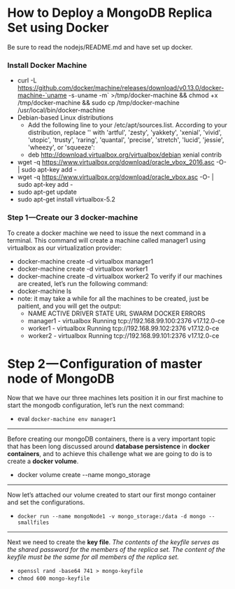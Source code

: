 # How to Deploy a MongoDB Replica Set using Docker
Be sure to read the nodejs/README.md and have set up docker.

### Install Docker Machine
- curl -L https://github.com/docker/machine/releases/download/v0.13.0/docker-machine-`uname -s`-`uname -m` >/tmp/docker-machine &&
 chmod +x /tmp/docker-machine && sudo cp /tmp/docker-machine /usr/local/bin/docker-machine
- Debian-based Linux distributions
  - Add the following line to your /etc/apt/sources.list. According to your distribution, replace '<mydist>' with 'artful', 'zesty', 'yakkety', 'xenial', 'vivid', 'utopic', 'trusty', 'raring', 'quantal', 'precise', 'stretch', 'lucid', 'jessie', 'wheezy', or 'squeeze':
  - deb http://download.virtualbox.org/virtualbox/debian xenial contrib
- wget -q https://www.virtualbox.org/download/oracle_vbox_2016.asc -O- | sudo apt-key add -
- wget -q https://www.virtualbox.org/download/oracle_vbox.asc -O- | sudo apt-key add -
- sudo apt-get update
- sudo apt-get install virtualbox-5.2

### Step 1 —Create our 3 docker-machine
To create a docker machine we need to issue the next command in a terminal.  This command will create a machine called manager1 using virtualbox as our virtualization provider:
- docker-machine create -d virtualbox manager1
- docker-machine create -d virtualbox worker1
- docker-machine create -d virtualbox worker2
To verify if our machines are created, let’s run the following command:
- docker-machine ls
- note: it may take a while for all the machines to be created, just be paitient, and you will get the output:
  - NAME       ACTIVE   DRIVER       STATE     URL                         SWARM   DOCKER        ERRORS
  - manager1   -        virtualbox   Running   tcp://192.168.99.100:2376           v17.12.0-ce   
  - worker1    -        virtualbox   Running   tcp://192.168.99.102:2376           v17.12.0-ce   
  - worker2    -        virtualbox   Running   tcp://192.168.99.101:2376           v17.12.0-ce   

# Step 2 — Configuration of master node of MongoDB
Now that we have our three machines lets position it in our first machine to start the mongodb configuration, let’s run the next command:
- eval `docker-machine env manager1`

-------------------------------------------------------------------------------

Before creating our mongoDB containers, there is a very important topic that has been long discussed around **database persistence** in **docker containers**, and to achieve this challenge what we are going to do is to create a **docker volume**.
- docker volume create --name mongo_storage

-------------------------------------------------------------------------------

Now let’s attached our volume created to start our first mongo container and set the configurations.
- `docker run --name mongoNode1 -v mongo_storage:/data -d mongo --smallfiles`

-------------------------------------------------------------------------------

Next we need to create the **key file**. *The contents of the keyfile serves as the shared password for the members of the replica set. The content of the keyfile must be the same for all members of the replica set.*
- `openssl rand -base64 741 > mongo-keyfile`
- `chmod 600 mongo-keyfile`